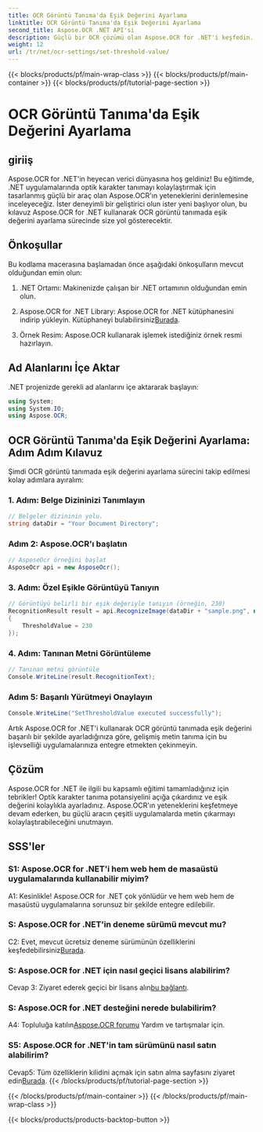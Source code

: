 ```yaml
---
title: OCR Görüntü Tanıma'da Eşik Değerini Ayarlama
linktitle: OCR Görüntü Tanıma'da Eşik Değerini Ayarlama
second_title: Aspose.OCR .NET API'si
description: Güçlü bir OCR çözümü olan Aspose.OCR for .NET'i keşfedin. Özel eşik değerlerini zahmetsizce ayarlayın. Uygulamalarınızda metin tanımayı geliştirin.
weight: 12
url: /tr/net/ocr-settings/set-threshold-value/
---
```


{{< blocks/products/pf/main-wrap-class >}}
{{< blocks/products/pf/main-container >}}
{{< blocks/products/pf/tutorial-page-section >}}

# OCR Görüntü Tanıma'da Eşik Değerini Ayarlama

## giriiş

Aspose.OCR for .NET'in heyecan verici dünyasına hoş geldiniz! Bu eğitimde, .NET uygulamalarında optik karakter tanımayı kolaylaştırmak için tasarlanmış güçlü bir araç olan Aspose.OCR'ın yeteneklerini derinlemesine inceleyeceğiz. İster deneyimli bir geliştirici olun ister yeni başlıyor olun, bu kılavuz Aspose.OCR for .NET kullanarak OCR görüntü tanımada eşik değerini ayarlama sürecinde size yol gösterecektir.

## Önkoşullar

Bu kodlama macerasına başlamadan önce aşağıdaki önkoşulların mevcut olduğundan emin olun:

1. .NET Ortamı: Makinenizde çalışan bir .NET ortamının olduğundan emin olun.

2.  Aspose.OCR for .NET Library: Aspose.OCR for .NET kütüphanesini indirip yükleyin. Kütüphaneyi bulabilirsiniz[Burada](https://releases.aspose.com/ocr/net/).

3. Örnek Resim: Aspose.OCR kullanarak işlemek istediğiniz örnek resmi hazırlayın.

## Ad Alanlarını İçe Aktar

.NET projenizde gerekli ad alanlarını içe aktararak başlayın:

```csharp
using System;
using System.IO;
using Aspose.OCR;
```

## OCR Görüntü Tanıma'da Eşik Değerini Ayarlama: Adım Adım Kılavuz

Şimdi OCR görüntü tanımada eşik değerini ayarlama sürecini takip edilmesi kolay adımlara ayıralım:

### 1. Adım: Belge Dizininizi Tanımlayın

```csharp
// Belgeler dizininin yolu.
string dataDir = "Your Document Directory";
```

### Adım 2: Aspose.OCR'ı başlatın

```csharp
// AsposeOcr örneğini başlat
AsposeOcr api = new AsposeOcr();
```

### 3. Adım: Özel Eşikle Görüntüyü Tanıyın

```csharp
// Görüntüyü belirli bir eşik değeriyle tanıyın (örneğin, 230)
RecognitionResult result = api.RecognizeImage(dataDir + "sample.png", new RecognitionSettings
{
    ThresholdValue = 230
});
```

### 4. Adım: Tanınan Metni Görüntüleme

```csharp
// Tanınan metni görüntüle
Console.WriteLine(result.RecognitionText);
```

### Adım 5: Başarılı Yürütmeyi Onaylayın

```csharp
Console.WriteLine("SetThresholdValue executed successfully");
```

Artık Aspose.OCR for .NET'i kullanarak OCR görüntü tanımada eşik değerini başarılı bir şekilde ayarladığınıza göre, gelişmiş metin tanıma için bu işlevselliği uygulamalarınıza entegre etmekten çekinmeyin.

## Çözüm

Aspose.OCR for .NET ile ilgili bu kapsamlı eğitimi tamamladığınız için tebrikler! Optik karakter tanıma potansiyelini açığa çıkardınız ve eşik değerini kolaylıkla ayarladınız. Aspose.OCR'ın yeteneklerini keşfetmeye devam ederken, bu güçlü aracın çeşitli uygulamalarda metin çıkarmayı kolaylaştırabileceğini unutmayın.

## SSS'ler

### S1: Aspose.OCR for .NET'i hem web hem de masaüstü uygulamalarında kullanabilir miyim?

A1: Kesinlikle! Aspose.OCR for .NET çok yönlüdür ve hem web hem de masaüstü uygulamalarına sorunsuz bir şekilde entegre edilebilir.

### S: Aspose.OCR for .NET'in deneme sürümü mevcut mu?

 C2: Evet, mevcut ücretsiz deneme sürümünün özelliklerini keşfedebilirsiniz[Burada](https://releases.aspose.com/).

### S: Aspose.OCR for .NET için nasıl geçici lisans alabilirim?

 Cevap 3: Ziyaret ederek geçici bir lisans alın[bu bağlantı](https://purchase.aspose.com/temporary-license/).

### S: Aspose.OCR for .NET desteğini nerede bulabilirim?

 A4: Topluluğa katılın[Aspose.OCR forumu](https://forum.aspose.com/c/ocr/16) Yardım ve tartışmalar için.

### S5: Aspose.OCR for .NET'in tam sürümünü nasıl satın alabilirim?

 Cevap5: Tüm özelliklerin kilidini açmak için satın alma sayfasını ziyaret edin[Burada](https://purchase.aspose.com/buy).
{{< /blocks/products/pf/tutorial-page-section >}}

{{< /blocks/products/pf/main-container >}}
{{< /blocks/products/pf/main-wrap-class >}}

{{< blocks/products/products-backtop-button >}}
